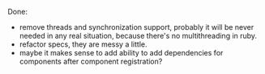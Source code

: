 

Done:

- remove threads and synchronization support, probably it will be never needed in any real situation, because
there's no multithreading in ruby.
- refactor specs, they are messy a little.
- maybe it makes sense to add ability to add dependencies for components after component registration?